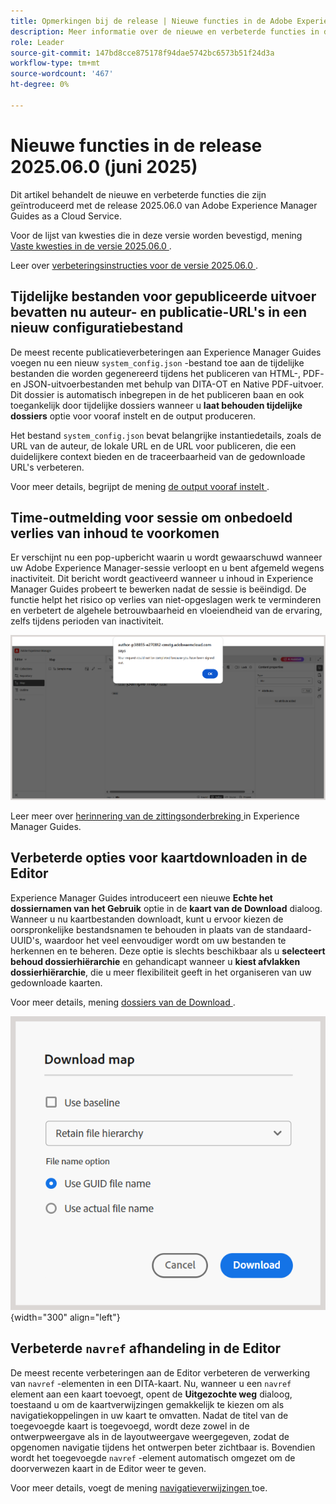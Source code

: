 ```yaml
---
title: Opmerkingen bij de release | Nieuwe functies in de Adobe Experience Manager Guides 2025.06.0-release
description: Meer informatie over de nieuwe en verbeterde functies in de 2025.06.0-release van Adobe Experience Manager Guides
role: Leader
source-git-commit: 147bd8cce875178f94dae5742bc6573b51f24d3a
workflow-type: tm+mt
source-wordcount: '467'
ht-degree: 0%

---
```


# Nieuwe functies in de release 2025.06.0 (juni 2025)

Dit artikel behandelt de nieuwe en verbeterde functies die zijn geïntroduceerd met de release 2025.06.0 van Adobe Experience Manager Guides as a Cloud Service.

Voor de lijst van kwesties die in deze versie worden bevestigd, mening [ Vaste kwesties in de versie 2025.06.0 ](fixed-issues-2025-06-0.md).

Leer over [ verbeteringsinstructies voor de versie 2025.06.0 ](../release-info/upgrade-instructions-2025-06-0.md).

## Tijdelijke bestanden voor gepubliceerde uitvoer bevatten nu auteur- en publicatie-URL&#39;s in een nieuw configuratiebestand

De meest recente publicatieverbeteringen aan Experience Manager Guides voegen nu een nieuw `system_config.json` -bestand toe aan de tijdelijke bestanden die worden gegenereerd tijdens het publiceren van HTML-, PDF- en JSON-uitvoerbestanden met behulp van DITA-OT en Native PDF-uitvoer. Dit dossier is automatisch inbegrepen in de het publiceren baan en ook toegankelijk door tijdelijke dossiers wanneer u **laat behouden tijdelijke dossiers** optie voor vooraf instelt en de output produceren.

Het bestand `system_config.json` bevat belangrijke instantiedetails, zoals de URL van de auteur, de lokale URL en de URL voor publiceren, die een duidelijkere context bieden en de traceerbaarheid van de gedownloade URL&#39;s verbeteren.

Voor meer details, begrijpt de mening [ de output vooraf instelt ](../user-guide/generate-output-understand-presets.md).

## Time-outmelding voor sessie om onbedoeld verlies van inhoud te voorkomen

Er verschijnt nu een pop-upbericht waarin u wordt gewaarschuwd wanneer uw Adobe Experience Manager-sessie verloopt en u bent afgemeld wegens inactiviteit. Dit bericht wordt geactiveerd wanneer u inhoud in Experience Manager Guides probeert te bewerken nadat de sessie is beëindigd. De functie helpt het risico op verlies van niet-opgeslagen werk te verminderen en verbetert de algehele betrouwbaarheid en vloeiendheid van de ervaring, zelfs tijdens perioden van inactiviteit.

![](assets/sign-out-prompt.png)

Leer meer over [ herinnering van de zittingsonderbreking ](../user-guide/session-timeout-prompt.md) in Experience Manager Guides.

## Verbeterde opties voor kaartdownloaden in de Editor

Experience Manager Guides introduceert een nieuwe **Echte het dossiernamen van het Gebruik** optie in de **kaart van de Download** dialoog. Wanneer u nu kaartbestanden downloadt, kunt u ervoor kiezen de oorspronkelijke bestandsnamen te behouden in plaats van de standaard-UUID&#39;s, waardoor het veel eenvoudiger wordt om uw bestanden te herkennen en te beheren. Deze optie is slechts beschikbaar als u **selecteert behoud dossierhiërarchie** en gehandicapt wanneer u **kiest afvlakken dossierhiërarchie**, die u meer flexibiliteit geeft in het organiseren van uw gedownloade kaarten.

Voor meer details, mening [ dossiers van de Download ](../user-guide/authoring-download-assets.md#download-a-dita-map-file-from-the-editor).

![](assets/download-map-dialog-new.png){width="300" align="left"}


## Verbeterde `navref` afhandeling in de Editor

De meest recente verbeteringen aan de Editor verbeteren de verwerking van `navref` -elementen in een DITA-kaart. Nu, wanneer u een `navref` element aan een kaart toevoegt, opent de **Uitgezochte weg** dialoog, toestaand u om de kaartverwijzingen gemakkelijk te kiezen om als navigatiekoppelingen in uw kaart te omvatten. Nadat de titel van de toegevoegde kaart is toegevoegd, wordt deze zowel in de ontwerpweergave als in de layoutweergave weergegeven, zodat de opgenomen navigatie tijdens het ontwerpen beter zichtbaar is.  Bovendien wordt het toegevoegde `navref` -element automatisch omgezet om de doorverwezen kaart in de Editor weer te geven.

Voor meer details, voegt de mening [ navigatieverwijzingen ](../user-guide/map-editor-other-features.md#add-navigation-references) toe.
